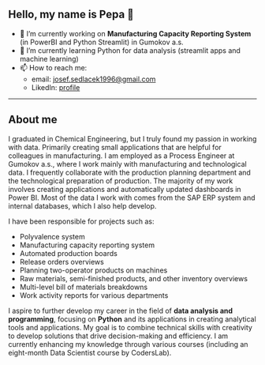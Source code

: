 ## Hello, my name is Pepa 👋

- 🔭 I’m currently working on **Manufacturing Capacity Reporting System** (in PowerBI and Python Streamlit) in Gumokov a.s.
- 🌱 I’m currently learning Python for data analysis (streamlit apps and machine learning)
- 📫 How to reach me:
    - email: josef.sedlacek1996@gmail.com
    - LikedIn: [profile](https://www.linkedin.com/in/ing-josef-sedl%C3%A1%C4%8Dek-985023228/)

---
## About me

I graduated in Chemical Engineering, but I truly found my passion in working with data. Primarily creating small applications that are helpful for colleagues in manufacturing. I am employed as a Process Engineer at Gumokov a.s., where I work mainly with manufacturing and technological data. I frequently collaborate with the production planning department and the technological preparation of production. The majority of my work involves creating applications and automatically updated dashboards in Power BI. Most of the data I work with comes from the SAP ERP system and internal databases, which I also help develop.

I have been responsible for projects such as:
- Polyvalence system
- Manufacturing capacity reporting system
- Automated production boards
- Release orders overviews
- Planning two-operator products on machines
- Raw materials, semi-finished products, and other inventory overviews
- Multi-level bill of materials breakdowns
- Work activity reports for various departments

I aspire to further develop my career in the field of **data analysis and programming**, focusing on **Python** and its applications in creating analytical tools and applications. My goal is to combine technical skills with creativity to develop solutions that drive decision-making and efficiency. I am currently enhancing my knowledge through various courses (including an eight-month Data Scientist course by CodersLab).
